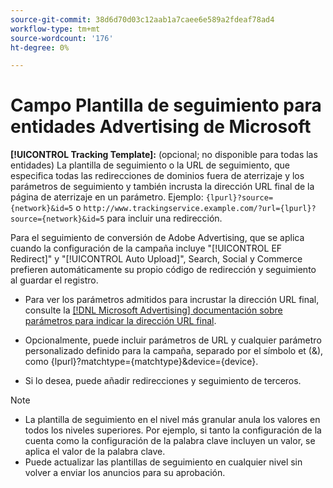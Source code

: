 ```yaml
---
source-git-commit: 38d6d70d03c12aab1a7caee6e589a2fdeaf78ad4
workflow-type: tm+mt
source-wordcount: '176'
ht-degree: 0%

---
```

# Campo Plantilla de seguimiento para entidades Advertising de Microsoft

<!-- Search CRUD and bulk edit of Microsoft entity settings -->

**[!UICONTROL Tracking Template]:** (opcional; no disponible para todas las entidades) La plantilla de seguimiento o la URL de seguimiento, que especifica todas las redirecciones de dominios fuera de aterrizaje y los parámetros de seguimiento y también incrusta la dirección URL final de la página de aterrizaje en un parámetro. Ejemplo: `{lpurl}?source={network}&id=5` o `http://www.trackingservice.example.com/?url={lpurl}?source={network}&id=5` para incluir una redirección.

Para el seguimiento de conversión de Adobe Advertising, que se aplica cuando la configuración de la campaña incluye &quot;[!UICONTROL EF Redirect]&quot; y &quot;[!UICONTROL Auto Upload]&quot;, Search, Social y Commerce prefieren automáticamente su propio código de redirección y seguimiento al guardar el registro.

* Para ver los parámetros admitidos para incrustar la dirección URL final, consulte la [[!DNL Microsoft Advertising] documentación sobre parámetros para indicar la dirección URL final](https://help.ads.microsoft.com/#apex/3/en/56799).

* Opcionalmente, puede incluir parámetros de URL y cualquier parámetro personalizado definido para la campaña, separado por el símbolo et (&amp;), como {lpurl}?matchtype={matchtype}&amp;device={device}.

* Si lo desea, puede añadir redirecciones y seguimiento de terceros.

<!-- Some entities may need additional/different notes. Try to keep this applicable to all MS entities. -->

>[!NOTE]
>
>* La plantilla de seguimiento en el nivel más granular anula los valores en todos los niveles superiores. Por ejemplo, si tanto la configuración de la cuenta como la configuración de la palabra clave incluyen un valor, se aplica el valor de la palabra clave.
>* Puede actualizar las plantillas de seguimiento en cualquier nivel sin volver a enviar los anuncios para su aprobación.
